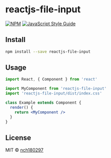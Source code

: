 # reactjs-file-input

> 

[![NPM](https://img.shields.io/npm/v/reactjs-file-input.svg)](https://www.npmjs.com/package/reactjs-file-input) [![JavaScript Style Guide](https://img.shields.io/badge/code_style-standard-brightgreen.svg)](https://standardjs.com)

## Install

```bash
npm install --save reactjs-file-input
```

## Usage

```jsx
import React, { Component } from 'react'

import MyComponent from 'reactjs-file-input'
import 'reactjs-file-input/dist/index.css'

class Example extends Component {
  render() {
    return <MyComponent />
  }
}
```

## License

MIT © [nch180297](https://github.com/nch180297)
